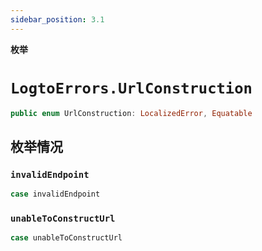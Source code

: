 ```yaml
---
sidebar_position: 3.1
---
```


**枚举**

# `LogtoErrors.UrlConstruction`

```swift
public enum UrlConstruction: LocalizedError, Equatable
```

## 枚举情况

### `invalidEndpoint`

```swift
case invalidEndpoint
```

### `unableToConstructUrl`

```swift
case unableToConstructUrl
```
